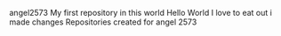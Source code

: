 angel2573
My first repository in this world
Hello World
I love to eat out
i made changes
Repositories created for angel 2573
